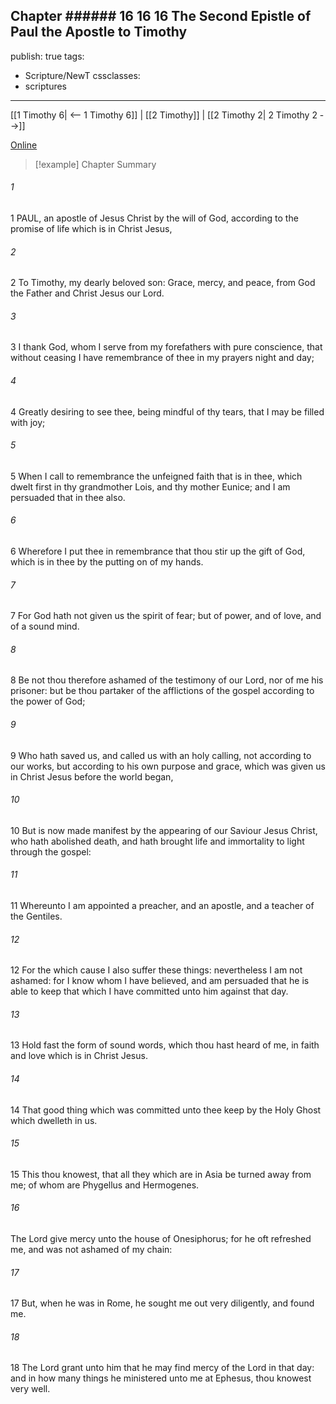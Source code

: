 Chapter ###### 16
16 16 The Second Epistle of Paul the Apostle to Timothy
---
publish: true
tags:
  - Scripture/NewT
cssclasses:
  - scriptures
---
[[1 Timothy 6| <-- 1 Timothy 6]] | [[2 Timothy]] | [[2 Timothy 2| 2 Timothy 2 -->]]

[Online](https://churchofjesuschrist.org/study/scriptures/nt/2-tim/1?lang=eng)

>[!example] Chapter Summary
>
###### 1
1 PAUL, an apostle of Jesus Christ by the will of God, according to the promise of life which is in Christ Jesus,
###### 2
2 To Timothy, my dearly beloved son: Grace, mercy, and peace, from God the Father and Christ Jesus our Lord.
###### 3
3 I thank God, whom I serve from my forefathers with pure conscience, that without ceasing I have remembrance of thee in my prayers night and day;
###### 4
4 Greatly desiring to see thee, being mindful of thy tears, that I may be filled with joy;
###### 5
5 When I call to remembrance the unfeigned faith that is in thee, which dwelt first in thy grandmother Lois, and thy mother Eunice; and I am persuaded that in thee also.
###### 6
6 Wherefore I put thee in remembrance that thou stir up the gift of God, which is in thee by the putting on of my hands.
###### 7
7 For God hath not given us the spirit of fear; but of power, and of love, and of a sound mind.
###### 8
8 Be not thou therefore ashamed of the testimony of our Lord, nor of me his prisoner: but be thou partaker of the afflictions of the gospel according to the power of God;
###### 9
9 Who hath saved us, and called us with an holy calling, not according to our works, but according to his own purpose and grace, which was given us in Christ Jesus before the world began,
###### 10
10 But is now made manifest by the appearing of our Saviour Jesus Christ, who hath abolished death, and hath brought life and immortality to light through the gospel:
###### 11
11 Whereunto I am appointed a preacher, and an apostle, and a teacher of the Gentiles.
###### 12
12 For the which cause I also suffer these things: nevertheless I am not ashamed: for I know whom I have believed, and am persuaded that he is able to keep that which I have committed unto him against that day.
###### 13
13 Hold fast the form of sound words, which thou hast heard of me, in faith and love which is in Christ Jesus.
###### 14
14 That good thing which was committed unto thee keep by the Holy Ghost which dwelleth in us.
###### 15
15 This thou knowest, that all they which are in Asia be turned away from me; of whom are Phygellus and Hermogenes.
###### 16
The Lord give mercy unto the house of Onesiphorus; for he oft refreshed me, and was not ashamed of my chain:
###### 17
17 But, when he was in Rome, he sought me out very diligently, and found me.
###### 18
18 The Lord grant unto him that he may find mercy of the Lord in that day: and in how many things he ministered unto me at Ephesus, thou knowest very well.



